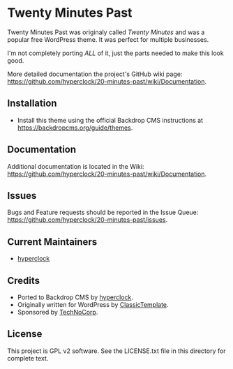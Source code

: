 Twenty Minutes Past
======================

Twenty Minutes Past was originaly called _Twenty Minutes_ and was a popular free WordPress theme. It was perfect for multiple businesses.

I'm not completely porting _ALL_ of it, just the parts needed to make this look good.

More detailed documentation the project's GitHub wiki
page: https://github.com/hyperclock/20-minutes-past/wiki/Documentation.

Installation
------------

- Install this theme using the official Backdrop CMS instructions at
  https://backdropcms.org/guide/themes.



Documentation
-------------

Additional documentation is located in the Wiki:
https://github.com/hyperclock/20-minutes-past/wiki/Documentation.

Issues
------

Bugs and Feature requests should be reported in the Issue Queue:
https://github.com/hyperclock/20-minutes-past/issues.

Current Maintainers
-------------------

- [hyperclock](https://github.com/hyperclock)


Credits
-------

- Ported to Backdrop CMS by [hyperclock](https://github.com/hyperclock).
- Originally written for WordPress by [ClassicTemplate](https://classictemplate.com/).
- Sponsored by [TechNoCorp](https://example.com).

License
-------

This project is GPL v2 software.
See the LICENSE.txt file in this directory for complete text.
